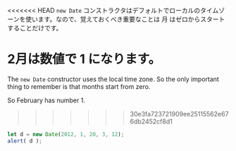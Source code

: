 <<<<<<< HEAD
`new Date` コンストラクタはデフォルトでローカルのタイムゾーンを使います。なので、覚えておくべき重要なことは 月 はゼロからスタートすることだけです。

2月は数値で 1 になります。
=======
The `new Date` constructor uses the local time zone. So the only important thing to remember is that months start from zero.

So February has number 1.
>>>>>>> 30e3fa723721909ee25115562e676db2452cf8d1

```js run
let d = new Date(2012, 1, 20, 3, 12);
alert( d );
```
